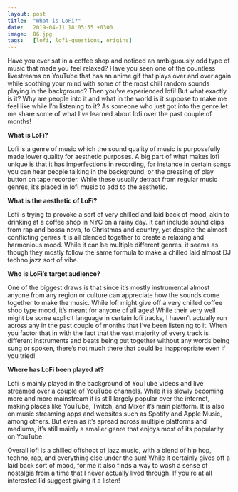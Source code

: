 ```yaml
---
layout: post
title:  "What is LoFi?"
date:   2019-04-11 18:05:55 +0300
image:  06.jpg
tags:   [lofi, lofi-questions, origins]
---
```


Have you ever sat in a coffee shop and noticed an ambiguously odd type of music that made you feel relaxed? Have you seen one of the countless livestreams on YouTube that has an anime gif that plays over and over again while soothing your mind with some of the most chill random sounds playing in the background? Then you’ve experienced lofi! But what exactly is it? Why are people into it and what in the world is it suppose to make me feel like while I’m listening to it? As someone who just got into the genre let me share some of what I’ve learned about lofi over the past couple of months!

**What is LoFi?**

Lofi is a genre of music which the sound quality of music is purposefully made lower quality for aesthetic purposes. A big part of what makes lofi unique is that it has imperfections in recording, for instance in certain songs you can hear people talking in the background, or the pressing of play button on tape recorder. While these usually detract from regular music genres, it’s placed in lofi music to add to the aesthetic.

**What is the aesthetic of LoFi?**

Lofi is trying to provoke a sort of very chilled and laid back of mood, akin to drinking at a coffee shop in NYC on a rainy day. It can include sound clips from rap and bossa nova, to Christmas and country, yet despite the almost conflicting genres it is all blended together to create a relaxing and harmonious mood. While it can be multiple different genres, it seems as though they mostly follow the same formula to make a chilled laid almost DJ techno jazz sort of vibe.

**Who is LoFi’s target audience?**

One of the biggest draws is that since it’s mostly instrumental almost anyone from any region or culture can appreciate how the sounds come together to make the music. While lofi might give off a very chilled coffee shop type mood, it’s meant for anyone of all ages! While their very well might be some explicit language in certain lofi tracks, I haven’t actually run across any in the past couple of months that I’ve been listening to it. When you factor that in with the fact that the vast majority of every track is different instruments and beats being put together without any words being sung or spoken, there’s not much there that could be inappropriate even if you tried!

**Where has LoFi been played at?**

Lofi is mainly played in the background of YouTube videos and live streamed over a couple of YouTube channels. While it is slowly becoming more and more mainstream it is still largely popular over the internet, making places like YouTube, Twitch, and Mixer it’s main platform. It is also on music streaming apps and websites such as Spotify and Apple Music, among others. But even as it’s spread across multiple platforms and mediums, it’s still mainly a smaller genre that enjoys most of its popularity on YouTube.

Overall lofi is a chilled offshoot of jazz music, with a blend of hip hop, techno, rap, and everything else under the sun! While it certainly gives off a laid back sort of mood, for me it also finds a way to wash a sense of nostalgia from a time that I never actually lived through. If you’re at all interested I’d suggest giving it a listen!
